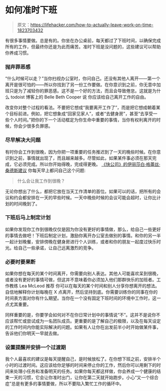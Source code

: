 # 如何准时下班

> 原文：<https://lifehacker.com/how-to-actually-leave-work-on-time-1823703432>

有很多事情要做。总是有的。你坐在办公桌前，每天都过了下班时间，以确保完成所有的工作，但最终你还是为此而痛苦。准时下班是没问题的，这些建议可以帮助你养成习惯。



### 抛弃罪恶感

“什么时候可以走？”当你扫视办公室时，你问自己。还没有其他人离开——第一个离开是很可怕的——所以你找到了另一份工作要做。在你意识到之前，你无意中加班只是为了减轻你的罪恶感。这不是一个好的方法，而且会导致倦怠。这就是为什么 todoist 博客上的 Belle Beth Cooper 说 你应该给自己离开工作的自由。

改变你对整个过程的看法。不要把它想成“我要离开工作了”，而是把它想成朝着某个目标前进。例如，把它想象成“回家见家人”，或者“去健身房”，甚至“去享受一些个人时间。”把你的下一个活动框定为你生命中重要的事情，当你有权利离开的时候，你会少很多负罪感。

### 尽早解决大问题

有时你会工作到很晚，因为你把一项重要的任务推迟到了一天的晚些时候。在你意识到之前，事情就出现了，而且越来越多。尽管如此，如果某件事必须在那天完成，它必须完成。所以你开始得晚，完成得更晚。 [《快公司》的伊丽莎白·格蕾丝·桑德斯建议](https://www.fastcompany.com/40535435/stop-staying-late-at-work-by-doing-these-3-things) 你每天早上都问自己这个问题:

> 什么会让我工作到很晚？

无论你想出了什么，都把它放在当天工作清单的首位。如果可以的话，把所有的会议和约会都安排在一天的早些时候。一天中晚些时候的会议可能会超时，让你比计划的时间晚到了。

### 下班后马上制定计划

如果你发现你工作到很晚仅仅是因为你没有更好的事情做，那么，给自己一些更好的事情去做吧！下班后制定计划，激励你离开办公室去做别的事情。和你的另一半一起计划晚餐，安排傍晚在健身房进行个人训练，或者和你的朋友一起度过快乐时光。给自己一些承诺，让自己远离激烈的竞争。

### 必要时要果断

如果你想在每天的某个时间离开，你需要向别人表达。其他人可能喜欢呆到很晚，或者没有更好的事情可做，但这并不意味着你必须加入他们那群快乐的加班者。工作教练 Lea McLeod 推荐 你可以在每天的某个时间和别人分享你想离开的想法。自信地解释你计划每晚在 X 点离开，然后坚持到底。你需要训练你的同事在你的时间表方面对你有什么期望。当你在一个没有固定下班时间的环境中工作时，这一点尤其重要。

同样重要的是，你要学会如何对不在你日常计划中的事情说“不”。这并不是说你不应该帮忙或尝试成为一名团队成员。更重要的是了解自己的极限，以及在每天设定的工作时间内你能实际解决的问题。如果有人让你在出发前半小时开始做某件事，告诉他们你明天一早就去做。

### 设置提醒并安排一个过渡期

我个人最喜欢的建议是每天提醒自己，是时候放松了。在你想下班之前，安排半个小时的过渡时间。这应该给你足够的时间来停止你的工作，然后你可以用剩下的时间来处理小任务和准备明天的任务。如果你每天都这样做，你会养成一个健康的结束一天的习惯，它会让你准时出门，让你在第二天就开始跑步。小心“又一个综合症”总是有更多的事情要做，所以不要陷入繁忙工作的循环中。
